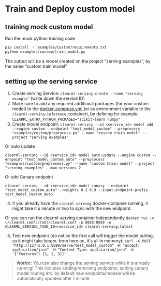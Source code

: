 # Train and Deploy custom model

## training mock custom model

Run the mock python training code
```bash
pip install -r examples/custom/requirements.txt 
python examples/custom/train_model.py
```

The output will be a model created on the project "serving examples", by the name "custom train model"

## setting up the serving service

1. Create serving Service: `clearml-serving create --name "serving example"` (write down the service ID)
2. Make sure to add any required additional packages (for your custom model) to the [docker-compose.yml](https://github.com/allegroai/clearml-serving/blob/826f503cf4a9b069b89eb053696d218d1ce26f47/docker/docker-compose.yml#L97) (or as environment variable to the `clearml-serving-inference` container), by defining for example: `CLEARML_EXTRA_PYTHON_PACKAGES="scikit-learn numpy"`
3. Create model endpoint: 
`clearml-serving --id <service_id> model add --engine custom --endpoint "test_model_custom" --preprocess "examples/custom/preprocess.py" --name "custom train model" --project "serving examples"`

Or auto update 

`clearml-serving --id <service_id> model auto-update --engine custom --endpoint "test_model_custom_auto" --preprocess "examples/custom/preprocess.py" --name "custom train model" --project "serving examples" --max-versions 2`

Or add Canary endpoint

`clearml-serving --id <service_id> model canary --endpoint "test_model_custom_auto" --weights 0.1 0.9 --input-endpoint-prefix test_model_custom_auto`

4. If you already have the `clearml-serving` docker-compose running, it might take it a minute or two to sync with the new endpoint.

Or you can run the clearml-serving container independently `docker run -v ~/clearml.conf:/root/clearml.conf -p 8080:8080 -e CLEARML_SERVING_TASK_ID=<service_id> clearml-serving:latest`

5. Test new endpoint (do notice the first call will trigger the model pulling, so it might take longer, from here on, it's all in memory): `curl -X POST "http://127.0.0.1:8080/serve/test_model_custom" -H "accept: application/json" -H "Content-Type: application/json" -d '{"features": [1, 2, 3]}'`


> **_Notice:_**  You can also change the serving service while it is already running!
This includes adding/removing endpoints, adding canary model routing etc.
by default new endpoints/models will be automatically updated after 1 minute
